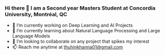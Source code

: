 ### Hi there 👋 I am a Second year Masters Student at Concordia University, Montréal, QC

- 🔭 I’m currently working on Deep Learning and AI Projects
- 🌱 I’m currently learning about Natural Language Processing and Large Language Models
- 👯 I’m looking to collaborate on any project that spikes my interest
- 📫 Reach me anytime at thuhinkhanna01@gmail.com
<!--
**thuhinkhanna/thuhinkhanna** is a ✨ _special_ ✨ repository because its `README.md` (this file) appears on your GitHub profile.
-->
